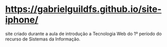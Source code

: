 # https://gabrielguildfs.github.io/site-iphone/
site criado durante a aula de introdução a Tecnologia Web do 1º período do recurso de Sistemas da Informação. 
